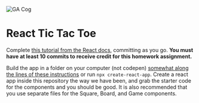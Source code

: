 ![GA Cog](https://ga-dash.s3.amazonaws.com/production/assets/logo-9f88ae6c9c3871690e33280fcf557f33.png)

# React Tic Tac Toe

Complete [this tutorial from the React docs](https://reactjs.org/tutorial/tutorial.html), committing as you go.  **You must have at least 10 commits to receive credit for this homework assignment.**  

Build the app in a folder on your computer (not codepen) [somewhat along the lines of these instructions](https://reactjs.org/tutorial/tutorial.html#setup-option-2-local-development-environment) or run `npx create-react-app`. Create a react app inside this repository the way we have been, and grab the starter code for the components and you should be good.  It is also recommended that you use separate files for the Square, Board, and Game components.

